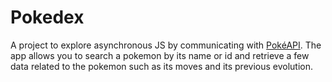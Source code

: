 # Pokedex

A project to explore asynchronous JS by communicating with [PokéAPI](https://pokeapi.co/). The app allows you to search a pokemon by its name or id and retrieve a few data related to the pokemon such as its moves and its previous evolution.